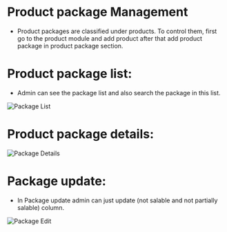 # Product package Management

- Product packages are classified under products. To control them, 
first go to the product module and add product after that add product package in product package section.

# Product package list:
 
- Admin can see the package list and also search the package in this list.

![Package List](/screenshots/package-list.png)

# Product package details:

![Package Details](/screenshots/package-details.png)

# Package update:

- In Package update admin can just update (not salable and not partially salable) column.

![Package Edit](/screenshots/package-edit.png)